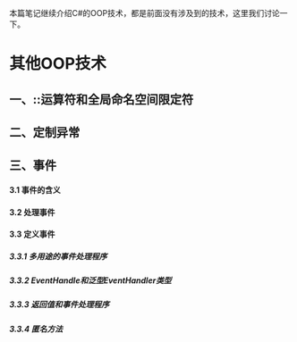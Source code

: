 本篇笔记继续介绍C#的OOP技术，都是前面没有涉及到的技术，这里我们讨论一下。

# 其他OOP技术 #

## 一、::运算符和全局命名空间限定符 ##

## 二、定制异常 ##

## 三、事件 ##

#### 3.1 事件的含义

#### 3.2 处理事件

#### 3.3 定义事件

##### 3.3.1 多用途的事件处理程序

##### 3.3.2 EventHandle和泛型EventHandler<T>类型

##### 3.3.3 返回值和事件处理程序

##### 3.3.4 匿名方法

